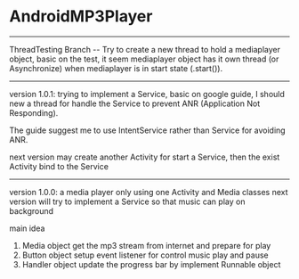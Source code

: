 # AndroidMP3Player

----------------------------------------------------------------------

ThreadTesting Branch --
Try to create a new thread to hold a mediaplayer object,
basic on the test, it seem mediaplayer object has it own thread (or Asynchronize)
when mediaplayer is in start state (.start()).


----------------------------------------------------------------------

version 1.0.1:
trying to implement a Service,
basic on google guide, I should new a thread for handle the Service
to prevent ANR (Application Not Responding).

The guide suggest me to use IntentService rather than Service
for avoiding ANR.

next version may create another Activity for start a Service,
then the exist Activity bind to the Service

----------------------------------------------------------------------

version 1.0.0:
a media player only using one Activity and Media classes
next version will try to implement a Service so that music can play on background

main idea
1. Media object get the mp3 stream from internet and prepare for play
2. Button object setup event listener for control music play and pause
3. Handler object update the progress bar by implement Runnable object
